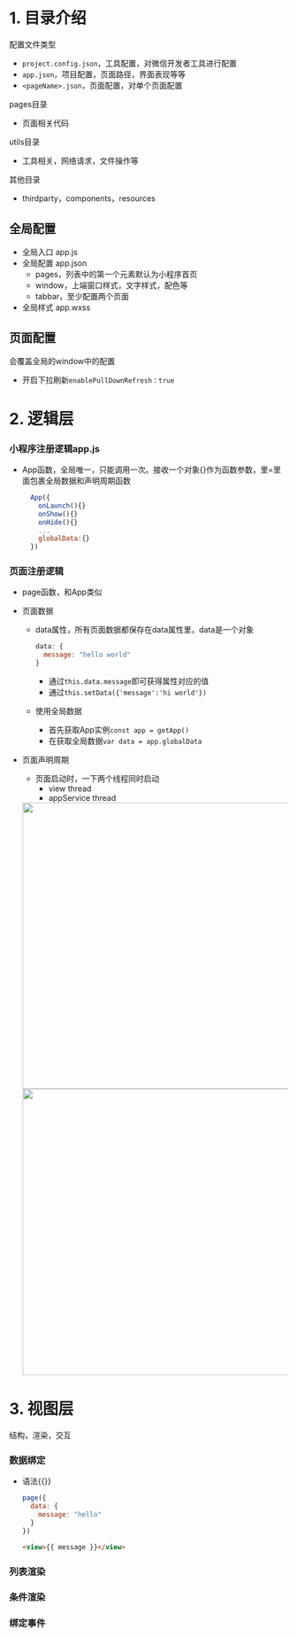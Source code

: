 
# 1. 目录介绍
配置文件类型
- `project.config.json`，工具配置，对微信开发者工具进行配置
- `app.json`，项目配置，页面路径，界面表现等等
- `<pageName>.json`，页面配置，对单个页面配置

pages目录
- 页面相关代码

utils目录
- 工具相关，网络请求，文件操作等 

其他目录
- thirdparty，components，resources

## 全局配置
- 全局入口 app.js
- 全局配置 app.json
  - pages，列表中的第一个元素默认为小程序首页
  - window，上端窗口样式，文字样式，配色等
  - tabbar，至少配置两个页面
- 全局样式 app.wxss

## 页面配置
会覆盖全局的window中的配置
- 开启下拉刷新`enablePullDownRefresh：true`


# 2. 逻辑层
### 小程序注册逻辑app.js
- App函数，全局唯一，只能调用一次。接收一个对象{}作为函数参数，里=里面包裹全局数据和声明周期函数
  ```javascript
    App({
      onLaunch(){}
      onShow(){}
      onHide(){}
      ...
      globalData:{}
    })
  ```
### 页面注册逻辑
- page函数，和App类似
- 页面数据
  - data属性，所有页面数据都保存在data属性里，data是一个对象
    ```javascript
    data: {
      message: "hello world"
    }
    ```
    - 通过`this.data.message`即可获得属性对应的值
    - 通过`this.setData({'message':'hi world'})`
    
  - 使用全局数据
    - 首先获取App实例`const app = getApp()`
    - 在获取全局数据`var data = app.globalData`
    
- 页面声明周期
  - 页面启动时，一下两个线程同时启动
    - view thread
    - appService thread 
  <img width="517" src="https://user-images.githubusercontent.com/26485327/75216864-5a6b0a80-57d0-11ea-81a8-66427d535993.png">
  <img width="517" src="https://user-images.githubusercontent.com/26485327/75216866-5dfe9180-57d0-11ea-99fd-b85db5177275.png">

# 3. 视图层

结构，渲染，交互

### 数据绑定
- 语法{{}}
  ```javascript
  page({
    data: {
      message: "hello"
    }
  })
  ```
  ```html
  <view>{{ message }}</view>
  ```


### 列表渲染
### 条件渲染
### 绑定事件
















